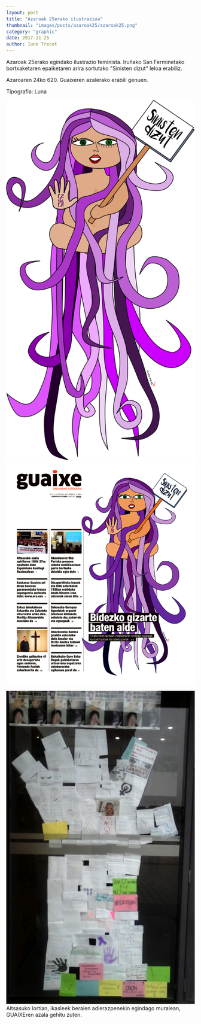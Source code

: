 ```yaml
---
layout: post
title: "Azaroak 25erako ilustrazioa"
thumbnail: "images/posts/azaroak25/azaroak25.png"
category: "graphic"
date: 2017-11-25
author: Iune Trecet
---
```


Azaroak 25erako egindako ilustrazio feminista. Iruñako San Ferminetako
bortxaketaren epaiketaren arira sortutako "Sinisten dizut" leloa erabiliz.

Azaroaren 24ko 620. Guaixeren azalerako erabili genuen.

Tipografia: Luna

<img src="/images/posts/azaroak25/azaroak25_trazatua.svg" alt="Azaroak 25"/>

<img src="/images/posts/azaroak25/620_GUAIXE.jpg" alt="Azaroak 24eko Guaixea"/>

<img src="/images/posts/azaroak25/iortia.png" alt="Iortian ikasleek egindako
murala"/>
Altsasuko Iortian, ikasleek beraien adierazpenekin egindago muralean, GUAIXEren
azala gehitu zuten.
